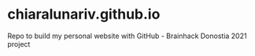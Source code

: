 # chiaralunariv.github.io
Repo to build my personal website with GitHub - Brainhack Donostia 2021 project
